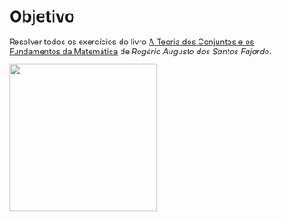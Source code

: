 # Objetivo
Resolver todos os exercícios do livro [A Teoria dos Conjuntos e os Fundamentos da Matemática](https://amzn.to/406QnFf) de *Rogério Augusto dos Santos Fajardo*.

<img src="https://www.edusp.com.br/wp-content/uploads/2024/03/teoria_dos_conjuntos.jpg" width="260" />
